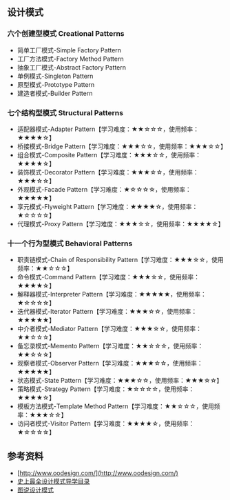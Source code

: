 ## 设计模式
### 六个创建型模式 Creational Patterns
* 简单工厂模式-Simple Factory Pattern
* 工厂方法模式-Factory Method Pattern
* 抽象工厂模式-Abstract  Factory Pattern
* 单例模式-Singleton Pattern
* 原型模式-Prototype Pattern
* 建造者模式-Builder Pattern

### 七个结构型模式 Structural Patterns
* 适配器模式-Adapter Pattern【学习难度：★★☆☆☆，使用频率：★★★★☆】
* 桥接模式-Bridge Pattern【学习难度：★★★☆☆，使用频率：★★★☆☆】
* 组合模式-Composite Pattern【学习难度：★★★☆☆，使用频率：★★★★☆】
* 装饰模式-Decorator Pattern【学习难度：★★★☆☆，使用频率：★★★☆☆】
* 外观模式-Facade Pattern【学习难度：★☆☆☆☆，使用频率：★★★★★】
* 享元模式-Flyweight Pattern【学习难度：★★★★☆，使用频率：★☆☆☆☆】
* 代理模式-Proxy Pattern【学习难度：★★★☆☆，使用频率：★★★★☆】

### 十一个行为型模式 Behavioral Patterns
* 职责链模式-Chain of Responsibility Pattern【学习难度：★★★☆☆，使用频率：★★☆☆☆】
* 命令模式-Command Pattern【学习难度：★★★☆☆，使用频率：★★★★☆】
* 解释器模式-Interpreter Pattern【学习难度：★★★★★，使用频率：★☆☆☆☆】
* 迭代器模式-Iterator Pattern【学习难度：★★★☆☆，使用频率：★★★★★】
* 中介者模式-Mediator Pattern【学习难度：★★★☆☆，使用频率：★★☆☆☆】
* 备忘录模式-Memento Pattern【学习难度：★★☆☆☆，使用频率：★★☆☆☆】
* 观察者模式-Observer Pattern【学习难度：★★★☆☆，使用频率：★★★★★】
* 状态模式-State Pattern【学习难度：★★★☆☆，使用频率：★★★☆☆】
* 策略模式-Strategy Pattern【学习难度：★☆☆☆☆，使用频率：★★★★☆】
* 模板方法模式-Template Method Pattern【学习难度：★★☆☆☆，使用频率：★★★☆☆】
* 访问者模式-Visitor Pattern【学习难度：★★★★☆，使用频率：★☆☆☆☆】


## 参考资料
* [http://www.oodesign.com/](http://www.oodesign.com/)
* [史上最全设计模式导学目录](http://blog.csdn.net/lovelion/article/details/17517213)
* [图说设计模式](https://github.com/me115/design_patterns)